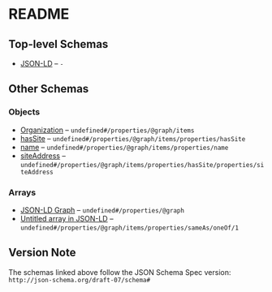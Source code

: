 # README

## Top-level Schemas

-   [JSON-LD](./ndl-isil.md) – `-`

## Other Schemas

### Objects

-   [Organization](./ndl-isil-properties-json-ld-graph-organization.md) – `undefined#/properties/@graph/items`
-   [hasSite](./ndl-isil-properties-json-ld-graph-organization-properties-hassite.md) – `undefined#/properties/@graph/items/properties/hasSite`
-   [name](./ndl-isil-properties-json-ld-graph-organization-properties-name.md) – `undefined#/properties/@graph/items/properties/name`
-   [siteAddress](./ndl-isil-properties-json-ld-graph-organization-properties-hassite-properties-siteaddress.md) – `undefined#/properties/@graph/items/properties/hasSite/properties/siteAddress`

### Arrays

-   [JSON-LD Graph](./ndl-isil-properties-json-ld-graph.md) – `undefined#/properties/@graph`
-   [Untitled array in JSON-LD](./ndl-isil-properties-json-ld-graph-organization-properties-sameas-oneof-1.md) – `undefined#/properties/@graph/items/properties/sameAs/oneOf/1`

## Version Note

The schemas linked above follow the JSON Schema Spec version: `http://json-schema.org/draft-07/schema#`
